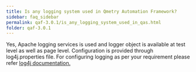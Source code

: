 ```yaml
---
title: Is any logging system used in Qmetry Automation Framework?
sidebar: faq_sidebar
permalink: qaf-3.0.1/is_any_logging_system_used_in_qas.html
folder: qaf-3.0.1
---
```



Yes, Apache logging services is used and logger object is available at test level as well as page level. Configuration is provided through log4j.properties file. For configuring logging as per your requirement please refer [log4j documentation.](http://logging.apache.org/log4j/1.2/manual.html)
